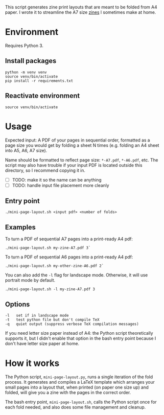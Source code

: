 This script generates zine print layouts that are meant to be folded from A4 paper. I wrote it to streamline the A7 size [zines](https://distractibility.github.io) I sometimes make at home.

# Environment
Requires Python 3.

## Install packages
```
python -m venv venv
source venv/bin/activate
pip install -r requirements.txt
```

## Reactivate environment
```
source venv/bin/activate
```

# Usage

Expected input: A PDF of your pages in sequential order, formatted as a page size you would get by folding a sheet N times (e.g. folding an A4 sheet into A5, A6, A7 size).

Name should be formatted to reflect page size: `*-A7.pdf`, `*-A6.pdf`, etc. The script may also have trouble if your input PDF is located outside this directory, so I recommend copying it in.
- [ ] TODO: make it so the name can be anything
- [ ] TODO: handle input file placement more cleanly

## Entry point
```
./mini-page-layout.sh <input pdf> <number of folds>
```

## Examples
To turn a PDF of sequential A7 pages into a print-ready A4 pdf:
```
./mini-page-layout.sh my-zine-A7.pdf 3`
```

To turn a PDF of sequential A6 pages into a print-ready A4 pdf:
```
./mini-page-layout.sh my-other-zine-A6.pdf 2`
```

You can also add the `-l` flag for landscape mode. Otherwise, it will use portrait mode by default.
```
./mini-page-layout.sh -l my-zine-A7.pdf 3
```

## Options
```
-l   set if in landscape mode
-t   test python file but don't compile TeX
-q   quiet output (suppress verbose TeX compilation messages)
```

If you need letter size paper instead of A4: the Python script theoretically supports it, but I didn't enable that option in the bash entry point because I don't have letter size paper at home.

# How it works

The Python script, `mini-page-layout.py`, runs a single iteration of the fold process. It generates and compiles a LaTeX template which arranges your small pages into a layout that, when printed (on paper one size up) and folded, will give you a zine with the pages in the correct order.

The bash entry point, `mini-page-layout.sh`, calls the Python script once for each fold needed, and also does some file management and cleanup.
